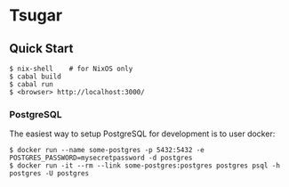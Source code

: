 # Tsugar

## Quick Start

```console
$ nix-shell    # for NixOS only
$ cabal build
$ cabal run
$ <browser> http://localhost:3000/
```

### PostgreSQL

The easiest way to setup PostgreSQL for development is to user docker:

```console
$ docker run --name some-postgres -p 5432:5432 -e POSTGRES_PASSWORD=mysecretpassword -d postgres
$ docker run -it --rm --link some-postgres:postgres postgres psql -h postgres -U postgres
```
